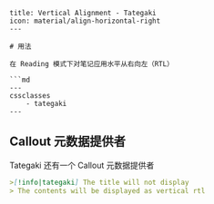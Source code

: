```---
title: Vertical Alignment - Tategaki
icon: material/align-horizontal-right
---

# 用法

在 Reading 模式下对笔记应用水平从右向左（RTL）

```md
---
cssclasses
    - tategaki
---
```

## Callout 元数据提供者

Tategaki 还有一个 Callout 元数据提供者

```md
>[!info|tategaki] The title will not display
> The contents will be displayed as vertical rtl
```
